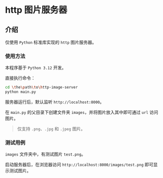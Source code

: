 # http 图片服务器

## 介绍

仅使用 `Python` 标准库实现的 `http` 图片服务器。

### 使用方法

本程序基于 `Python 3.12` 开发。

直接执行命令：

```bash
cd \the\path\to\http-image-server
python main.py
```

服务器运行后，默认监听 `http://localhost:8000`。

在 `main.py` 的父目录下创建文件夹 `images`，并将图片放入其中即可通过 `url` 访问图片。

> 仅支持 `.png`、`.jpg` 和 `.jpeg` 图片。

### 测试用例

`images` 文件夹中，有测试图片 `test.png`。

启动服务器后，在浏览器访问 `http://localhost:8000/images/test.png` 即可显示测试图片。